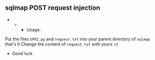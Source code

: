 ## sqlmap POST request injection
- - - Usage:

Put the files `SPRI.py` and `request.txt` into your parent directory of `sqlmap` that's it
Change the content of `request.txt` with yours =)

- Good luck

